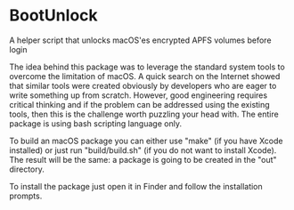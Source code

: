 # BootUnlock
A helper script that unlocks macOS'es encrypted APFS volumes before login

The idea behind this package was to leverage the standard system tools to overcome
the limitation of macOS.  A quick search on the Internet showed that similar tools
were created obviously by developers who are eager to write something up from
scratch.  However, good engineering requires critical thinking and if the problem
can be addressed using the existing tools, then this is the challenge worth
puzzling your head with.  The entire package is using bash scripting language only.

To build an macOS package you can either use "make" (if you have Xcode
installed) or just run "build/build.sh" (if you do not want to install Xcode).
The result will be the same: a package is going to be created in the "out"
directory.

To install the package just open it in Finder and follow the installation prompts.
